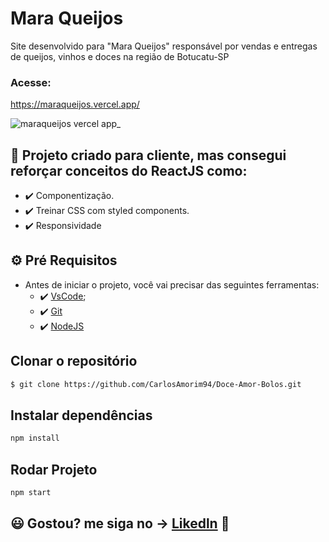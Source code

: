 
# Mara Queijos

Site desenvolvido para "Mara Queijos" responsável por vendas e entregas de queijos, vinhos e doces na região de Botucatu-SP

### Acesse:

https://maraqueijos.vercel.app/



![maraqueijos vercel app_](https://user-images.githubusercontent.com/83739628/150073352-52b110f0-7a7a-4d94-83a5-1addec569c4c.png)


## 🚀 Projeto criado para cliente, mas consegui reforçar conceitos do ReactJS como:

- ✔️ Componentização.
- ✔️ Treinar CSS com styled components.
- ✔️ Responsividade


## ⚙ Pré Requisitos

- Antes de iniciar o projeto, você vai precisar das seguintes ferramentas: 
    - ✔️ [VsCode](https://code.visualstudio.com/download);
    - ✔️ [Git](https://git-scm.com/)
    - ✔️ [NodeJS](https://nodejs.org/en/download/)


## Clonar o repositório
```bash
$ git clone https://github.com/CarlosAmorim94/Doce-Amor-Bolos.git
```

## Instalar dependências
```bash
npm install
```

## Rodar Projeto
```bash
npm start
```

## 😃 Gostou? me siga no -> [Likedln](https://www.linkedin.com/in/CarlosAmorim94/) 💙
